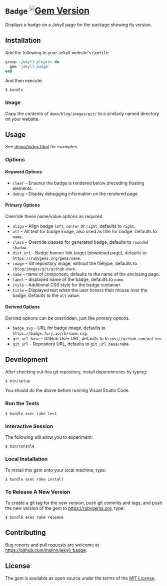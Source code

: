 # `Badge` [![Gem Version](https://jekyll_badge.fury.io/rb/jekyll_badge.svg)](https://jekyll_badge.fury.io/rb/jekyll_badge)

Displays a badge on a Jekyll page for the package showing its version.


## Installation

Add the following to your Jekyll website's `Gemfile`:

```ruby
group :jekyll_plugins do
  gem 'jekyll_badge'
end
```

And then execute:

```shell
$ bundle
```

### Image

Copy the contents of `demo/blog/images/git/` to a similarly named directory on your website.


## Usage

See [demo/index.html](demo/index.html) for examples.


### Options

#### Keyword Options

- `clear`    &ndash; Ensures the badge is rendered below preceding floating elements.
- `debug`    &ndash; Display debugging information on the rendered page

#### Primary Options

Override these name/value options as required.

- `align`    &ndash; Align badge `left`, `center` or `right`, defaults to `right`.
- `alt`      &ndash; Alt text for badge image, also used as title for badge.
  Defaults to `name`.
- `class`    &ndash; Override classes for generated badge,
  defaults to `rounded shadow`.
- `dist_url` &ndash; Badge banner link target (download page),
  defaults to `https://rubygems.org/gems/name`.
- `image`    &ndash; Git repository image, without the filetype,
  defaults to `/blog/images/git/github-mark`.
- `name`     &ndash; name of component, defaults to the name of the enclosing page.
- `label`    &ndash; displayed name of the badge, defaults to `name`.
- `style`    &ndash; Additional CSS style for the badge container.
- `title`    &ndash; Displayed text when the user hovers their mouse over the
  badge. Defaults to the `alt` value.

#### Derived Options

Derived options can be overridden, just like primary options.

- `badge_svg`    &ndash; URL for badge image,
  defaults to `https://badge.fury.io/rb/name.svg`.
- `git_url_base` &ndash; GitHub User URL,
  defaults to `https://github.com/mslinn`.
- `git_url`      &ndash; Repository URL, defaults to `git_url_base/name`.


## Development

After checking out this git repository, install dependencies by typing:

```shell
$ bin/setup
```

You should do the above before running Visual Studio Code.


### Run the Tests

```shell
$ bundle exec rake test
```


### Interactive Session

The following will allow you to experiment:

```shell
$ bin/console
```


### Local Installation

To install this gem onto your local machine, type:

```shell
$ bundle exec rake install
```


### To Release A New Version

To create a git tag for the new version, push git commits and tags,
and push the new version of the gem to https://rubygems.org, type:

```shell
$ bundle exec rake release
```


## Contributing

Bug reports and pull requests are welcome at https://github.com/mslinn/jekyll_badge.


## License

The gem is available as open source under the terms of the [MIT License](https://opensource.org/licenses/MIT).
